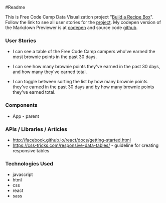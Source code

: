 ﻿#Readme

This is Free Code Camp Data Visualization project "[Build a Recipe Box](https://www.freecodecamp.com/challenges/build-a-camper-leaderboard)". Follow the link
to see all user stories for the [project](https://www.freecodecamp.com/challenges/build-a-camper-leaderboard).
My codepen version of the Markdown Previewer is at [codepen](https://codepen.io/Reggie01/pen/RaBXxw) and source code [github](https://github.com/Reggie01/MarkDownConversion).

### User Stories
* I can see a table of the Free Code Camp campers who've earned the most brownie points in the past 30 days.

* I can see how many brownie points they've earned in the past 30 days, and how many they've earned total.

* I can toggle between sorting the list by how many brownie points they've earned in the past 30 days and by how many brownie points they've earned total.


### Components
  * App - parent
  
### APIs / Libraries / Articles
* http://facebook.github.io/react/docs/getting-started.html
* https://css-tricks.com/responsive-data-tables/ - guideline for creating responsive tables

### Technologies Used
* javascript
* html
* css
* react
* sass
